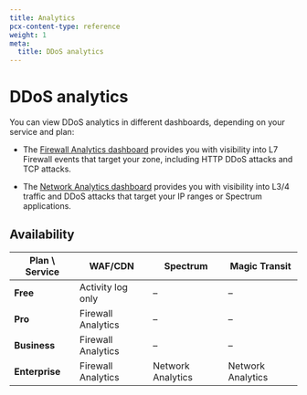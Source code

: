 ```yaml
---
title: Analytics
pcx-content-type: reference
weight: 1
meta:
  title: DDoS analytics
---
```


# DDoS analytics

You can view DDoS analytics in different dashboards, depending on your service and plan:

- The [Firewall Analytics dashboard](/waf/analytics) provides you with visibility into L7 Firewall events that target your zone, including HTTP DDoS attacks and TCP attacks.

- The [Network Analytics dashboard](https://support.cloudflare.com/hc/articles/360038696631) provides you with visibility into L3/4 traffic and DDoS attacks that target your IP ranges or Spectrum applications.

## Availability

| Plan \ Service | WAF/CDN            | Spectrum          | Magic Transit     |
| -------------- | ------------------ | ----------------- | ----------------- |
| **Free**       | Activity log only  | –                 | –                 |
| **Pro**        | Firewall Analytics | –                 | –                 |
| **Business**   | Firewall Analytics | –                 | –                 |
| **Enterprise** | Firewall Analytics | Network Analytics | Network Analytics |
